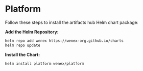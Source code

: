 # Platform

Follow these steps to install the artifacts hub Helm chart package:

**Add the Helm Repository:**  

  ```sh
  helm repo add wenex https://wenex-org.github.io/charts
  helm repo update
  ```

**Install the Chart:**  

  ```sh
  helm install platform wenex/platform
  ```
